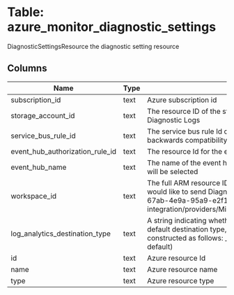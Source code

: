 
# Table: azure_monitor_diagnostic_settings
DiagnosticSettingsResource the diagnostic setting resource
## Columns
| Name        | Type           | Description  |
| ------------- | ------------- | -----  |
|subscription_id|text|Azure subscription id|
|storage_account_id|text|The resource ID of the storage account to which you would like to send Diagnostic Logs|
|service_bus_rule_id|text|The service bus rule Id of the diagnostic setting This is here to maintain backwards compatibility|
|event_hub_authorization_rule_id|text|The resource Id for the event hub authorization rule|
|event_hub_name|text|The name of the event hub If none is specified, the default event hub will be selected|
|workspace_id|text|The full ARM resource ID of the Log Analytics workspace to which you would like to send Diagnostic Logs Example: /subscriptions/4b9e8510-67ab-4e9a-95a9-e2f1e570ea9c/resourceGroups/insights-integration/providers/MicrosoftOperationalInsights/workspaces/viruela2|
|log_analytics_destination_type|text|A string indicating whether the export to Log Analytics should use the default destination type, ie AzureDiagnostics, or use a destination type constructed as follows: <normalized service identity>_<normalized category name> Possible values are: Dedicated and null (null is default)|
|id|text|Azure resource Id|
|name|text|Azure resource name|
|type|text|Azure resource type|
